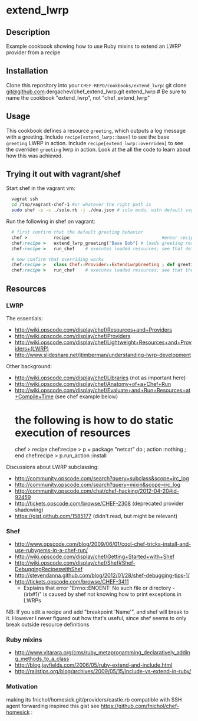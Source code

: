 # <a name="title"></a> extend_lwrp

## <a name="description"></a> Description

Example cookbook showing how to use Ruby mixins to extend an LWRP provider from a recipe

## <a name="installation"></a> Installation

Clone this repository into your `CHEF-REPO/cookbooks/extend_lwrp`:
    git clone git@github.com:dergachev/chef_extend_lwrp.git extend_lwrp # Be sure to name the cookbook "extend_lwrp", not "chef_extend_lwrp"

## <a name="usage"></a> Usage

This cookbook defines a resource `greeting`, which outputs a log message with a greeting.
Include `recipe[extend_lwrp::base]` to see the base `greeting` LWRP in action. 
Include `recipe[extend_lwrp::overriden]` to see the overriden `greeting` lwrp in action.
Look at the all the code to learn about how this was achieved.

## <a name="how-it-works"></a> Trying it out with vagrant/shef

Start shef in the vagrant vm:

```bash
  vagrat ssh
  cd /tmp/vagrant-chef-1 #or whatever the right path is
  sudo shef -s -c ./solo.rb -j ./dna.json # solo modo, with default vagrant chef-solo config
```

Run the following in shef on vagrant:

```ruby
  # first confirm that the default greeting behavior
  chef >          recipe                                   #enter recipe mode
  chef:recipe >   extend_lwrp_greeting("Base Bob") # loads greeting resource with default action 
  chef:recipe >   run_chef    # executes loaded resources; see that default greeting is printed

  # now confirm that overriding works
  chef:recipe >   class Chef::Provider::ExtendLwrpGreeting ; def greeting_format(name); return "Bonjour, " + name ; end ; end
  chef:recipe >   run_chef    # executes loaded resources; see that the overriden greeting is printed
```

## <a name="resources"></a> Resources

### LWRP 

The essentials:
* http://wiki.opscode.com/display/chef/Resources+and+Providers
* http://wiki.opscode.com/display/chef/Providers 
* http://wiki.opscode.com/display/chef/Lightweight+Resources+and+Providers+(LWRP)
* http://www.slideshare.net/jtimberman/understanding-lwrp-development

Other background: 
* http://wiki.opscode.com/display/chef/Libraries (not as important here)
* http://wiki.opscode.com/display/chef/Anatomy+of+a+Chef+Run
* http://wiki.opscode.com/display/chef/Evaluate+and+Run+Resources+at+Compile+Time (see chef example below)
    # the following is how to do static execution of resources
    chef > recipe
    chef:recipe >   p = package "netcat" do ; action :nothing ; end
    chef:recipe >   p.run_action :install

Discussions about LWRP subclassing:
* http://community.opscode.com/search?query=subclass&scope=irc_log
* http://community.opscode.com/search?query=mixin&scope=irc_log
* http://community.opscode.com/chat/chef-hacking/2012-04-20#id-92459
* http://tickets.opscode.com/browse/CHEF-2308 (deprecated provider shadowing)
* https://gist.github.com/1585177 (didn't read, but might be relevant)

### Shef

* http://www.opscode.com/blog/2009/06/01/cool-chef-tricks-install-and-use-rubygems-in-a-chef-run/
* http://wiki.opscode.com/display/chef/Getting+Started+with+Shef
* http://wiki.opscode.com/display/chef/Shef#Shef-DebuggingRecipeswithShef
* http://stevendanna.github.com/blog/2012/01/28/shef-debugging-tips-1/
* http://tickets.opscode.com/browse/CHEF-3411 
  * Explains that error "Errno::ENOENT: No such file or directory - (irb#1)" is caused by shef not knowing how to print exceptions in LWRPs

NB: If you edit a recipe and add "breakpoint 'Name'", and shef will break to it. However I never 
figured out how that's useful, since shef seems to only break outside resource definitions


### Ruby mixins

* http://www.vitarara.org/cms/ruby_metaprogamming_declaratively_adding_methods_to_a_class
* http://blog.jayfields.com/2006/05/ruby-extend-and-include.html
* http://railstips.org/blog/archives/2009/05/15/include-vs-extend-in-ruby/

### Motivation

making its fnichol/homesick.git/providers/castle.rb compatible with SSH agent forwarding inspired this gist
see https://github.com/fnichol/chef-homesick : 

